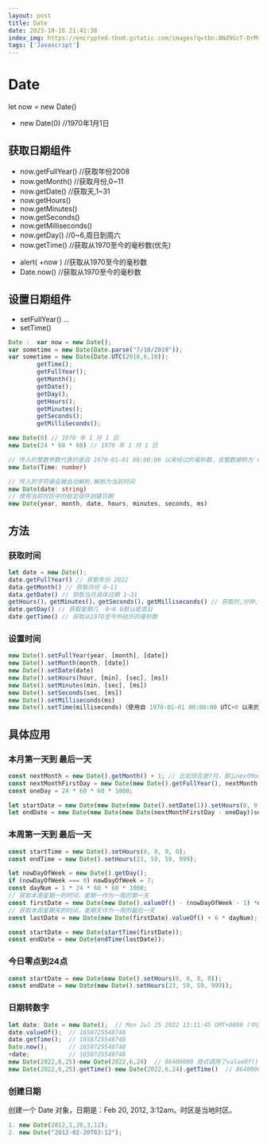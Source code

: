 ```yaml
---
layout: post
title: Date
date: 2023-10-16 21:41:38
index_img: https://encrypted-tbn0.gstatic.com/images?q=tbn:ANd9GcT-DrMvfXRpwdDe84ycvLVF5GVuRgdkk2DUfQ&usqp=CAU
tags: ['Javascript']
---
```

# Date
let now = new Date()
- new Date(0)  //1970年1月1日

## 获取日期组件
- now.getFullYear()  //获取年份2008
- now.getMonth()  //获取月份,0~11
- now.getDate()  //获取天,1~31
- now.getHours()
- now.getMinutes()
- now.getSeconds()
- now.getMilliseconds()
- now.getDay() //0~6,周日到周六
- now.getTime() //获取从1970至今的毫秒数(优先)
+ alert( +now ) //获取从1970至今的毫秒数
+ Date.now()  //获取从1970至今的毫秒数

## 设置日期组件
- setFullYear()
  ...
- setTime()

```js
Date :  var now = new Date();
var sometime = new Date(Date.parse("7/10/2019"));
var sometime = new Date(Date.UTC(2018,6,10));
		getTime();
		getFullYear();
		getMonth();
		getDate();
		getDay();
		getHours();
		getMinutes();
		getSeconds();
		getMilliSeconds();
```

```typescript
new Date(0) // 1970 年 1 月 1 日
new Date(24 * 60 * 60) // 1970 年 1 月 1 日

// 传入的整数参数代表的是自 1970-01-01 00:00:00 以来经过的毫秒数，该整数被称为`时间戳`。
new Date(Time: number)

// 传入的字符串会被自动解析,解析为当前时间
new Date(date: string)
// 使用当前时区中的给定组件创建日期
new Date(year, month, date, hours, minutes, seconds, ms)
```

## 方法

### 获取时间

```javascript
let date = new Date();
date.getFullYear() // 获取年份 2022
data.getMonth() // 获取月份 0~11
data.getDate() // 获取当月具体日期 1~31
getHours()，getMinutes()，getSeconds()，getMilliseconds() // 获取时,分钟,秒钟,毫秒
date.getDay() // 获取星期几  0~6 0默认是周日
date.getTime() // 获取从1970至今所经历的毫秒数
```

### 设置时间

```javascript
new Date().setFullYear(year, [month], [date])
new Date().setMonth(month, [date])
new Date().setDate(date)
new Date().setHours(hour, [min], [sec], [ms])
new Date().setMinutes(min, [sec], [ms])
new Date().setSeconds(sec, [ms])
new Date().setMilliseconds(ms)
new Date().setTime(milliseconds)（使用自 1970-01-01 00:00:00 UTC+0 以来的毫秒数来设置整个日期）
```

## 具体应用

### 本月第一天到 最后一天

```javascript
const nextMonth = new Date().getMonth() + 1; // 比如现在是7月，那么nextMonth === 7
const nextMonthFirstDay = new Date(new Date().getFullYear(), nextMonth, 1); 
const oneDay = 24 * 60 * 60 * 1000;

let startDate = new Date(new Date(new Date().setDate(1)).setHours(0, 0,0, 0));
let endDate = new Date(new Date(new Date(nextMonthFirstDay - oneDay))setHours(23, 59, 59, 999));
```

### 本周第一天到 最后一天

```javascript
const startTime = new Date().setHours(0, 0, 0, 0);
const endTime = new Date().setHours(23, 59, 59, 999);

let nowDayOfWeek = new Date().getDay();
if (nowDayOfWeek === 0) nowDayOfWeek = 7;
const dayNum = 1 * 24 * 60 * 60 * 1000;
// 获取本周星期一的时间，星期一作为一周的第一天
const firstDate = new Date(new Date().valueOf() - (nowDayOfWeek - 1) *dayNum);
// 获取本周星期天的时间，星期天作为一周的最后一天
const lastDate = new Date(new Date(firstDate).valueOf() + 6 * dayNum);

const startDate = new Date(startTime(firstDate));
const endDate = new Date(endTime(lastDate));
```

### 今日零点到24点

```javascript
const startDate = new Date(new Date().setHours(0, 0, 0, 0));
const endDate = new Date(new Date().setHours(23, 59, 59, 999));
```

### 日期转数字

```typescript
let date: Date = new Date();  // Mon Jul 25 2022 13:11:45 GMT+0800 (中国标准时间)
date.valueOf();  // 1658725548748
date.getTime();  // 1658725548748
Date.now();      // 1658725548748
+date;           // 1658725548748
new Date(2022,6,25)-new Date(2022,6,24)  // 86400000 隐式调用了valueOf() 方法
new Date(2022,6,25).getTime()-new Date(2022,6,24).getTime()  // 86400000 (性能比valueOf高)
```

### 创建日期

创建一个 Date 对象，日期是：Feb 20, 2012, 3:12am。时区是当地时区。

```javascript
1. new Date(2012,1,20,3,12);
2. new Date("2012-02-20T03:12");
```
